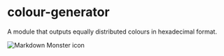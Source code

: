 # colour-generator
A module that outputs equally distributed colours in hexadecimal format.

<img href="https://imgur.com/a/zV0RCXf"
     alt="Markdown Monster icon"
     style="float: left; margin-right: 10px;" />
